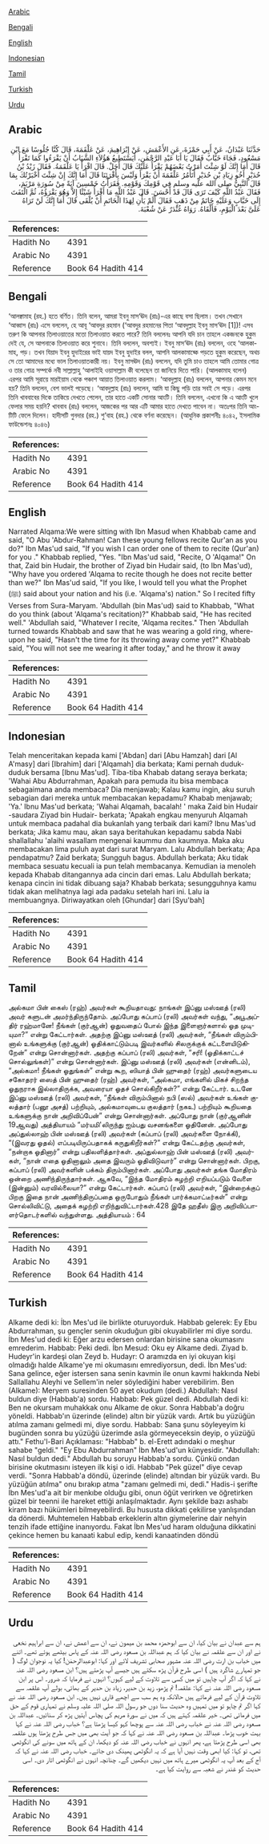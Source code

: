 [Arabic](#arabic)

[Bengali](#bengali)

[English](#english)

[Indonesian](#indonesian)

[Tamil](#tamil)

[Turkish](#turkish)

[Urdu](#urdu)

## Arabic


<div dir="rtl" lang="ar" style={{fontSize:'larger',backgroundColor:'#f8f9fa',padding:20}}>
حَدَّثَنَا عَبْدَانُ، عَنْ أَبِي حَمْزَةَ، عَنِ الأَعْمَشِ، عَنْ إِبْرَاهِيمَ، عَنْ عَلْقَمَةَ، قَالَ كُنَّا جُلُوسًا مَعَ ابْنِ مَسْعُودٍ، فَجَاءَ خَبَّابٌ فَقَالَ يَا أَبَا عَبْدِ الرَّحْمَنِ، أَيَسْتَطِيعُ هَؤُلاَءِ الشَّبَابُ أَنْ يَقْرَءُوا كَمَا تَقْرَأُ قَالَ أَمَا إِنَّكَ لَوْ شِئْتَ أَمَرْتُ بَعْضَهُمْ يَقْرَأُ عَلَيْكَ قَالَ أَجَلْ‏.‏ قَالَ اقْرَأْ يَا عَلْقَمَةُ‏.‏ فَقَالَ زَيْدُ بْنُ حُدَيْرٍ أَخُو زِيَادِ بْنِ حُدَيْرٍ أَتَأْمُرُ عَلْقَمَةَ أَنْ يَقْرَأَ وَلَيْسَ بِأَقْرَئِنَا قَالَ أَمَا إِنَّكَ إِنْ شِئْتَ أَخْبَرْتُكَ بِمَا قَالَ النَّبِيُّ صلى الله عليه وسلم فِي قَوْمِكَ وَقَوْمِهِ‏.‏ فَقَرَأْتُ خَمْسِينَ آيَةً مِنْ سُورَةِ مَرْيَمَ، فَقَالَ عَبْدُ اللَّهِ كَيْفَ تَرَى قَالَ قَدْ أَحْسَنَ‏.‏ قَالَ عَبْدُ اللَّهِ مَا أَقْرَأُ شَيْئًا إِلاَّ وَهُوَ يَقْرَؤُهُ، ثُمَّ الْتَفَتَ إِلَى خَبَّابٍ وَعَلَيْهِ خَاتَمٌ مِنْ ذَهَبٍ فَقَالَ أَلَمْ يَأْنِ لِهَذَا الْخَاتَمِ أَنْ يُلْقَى قَالَ أَمَا إِنَّكَ لَنْ تَرَاهُ عَلَىَّ بَعْدَ الْيَوْمِ، فَأَلْقَاهُ‏.‏ رَوَاهُ غُنْدَرٌ عَنْ شُعْبَةَ‏.‏
</div>
<div style={{backgroundColor:'#f8f9fa',padding:20, marginBottom: 10}}><table> <thead> <tr> <th>References:</th> <th></th> </tr> </thead> <tbody><tr><td>Hadith No</td><td>4391</td></tr><tr><td>Arabic No</td><td>4391</td></tr><tr><td>Reference</td><td>Book 64 Hadith 414</td></tr></tbody></table></div>

## Bengali


<div dir="ltr" lang="bn" style={{fontSize:'larger',backgroundColor:'#f8f9fa',padding:20}}>
‘আলক্বামাহ (রহ.) হতে বর্ণিত। তিনি বলেন, আমরা ইবনু মাস‘ঊদ (রাঃ)-এর কাছে বসা ছিলাম। তখন সেখানে ‘আব্বাস (রাঃ) এসে বললেন, হে আবূ ‘আবদুর রহমান (‘আবদুর রহমানের পিতা ‘আবদুল্লাহ ইবনু মাস‘ঊদ [1])! এসব তরুণ কি আপনার তিলাওয়াতের মতো তিলাওয়াত করতে পারে? তিনি বললেনঃ আপনি যদি চান তাহলে একজনকে হুকুম দেই যে, সে আপনাকে তিলাওয়াত করে শুনাবে। তিনি বললেন, অবশ্যই। ইবনু মাস‘ঊদ (রাঃ) বললেন, ওহে ‘আলকামাহ, পড়। তখন যিয়াদ ইবনু হুদাইরের ভাই যায়দ ইবনু হুদাইর বলল, আপনি আলকামাহ্কে পড়তে হুকুম করেছেন, অথচ সে তো আমাদের মধ্যে ভাল তিলাওয়াতকারী নয়। ইবনু মাসঊদ (রাঃ) বললেন, যদি তুমি চাও তাহলে আমি তোমার গোত্র ও তার গোত্র সম্পর্কে নবী সাল্লাল্লাহু ‘আলাইহি ওয়াসাল্লাম কী বলেছেন তা জানিয়ে দিতে পারি। (আলকামাহ বলেন) এরপর আমি সূরায়ে মারইয়াম থেকে পঞ্চাশ আয়াত তিলাওয়াত করলাম। ‘আবদুল্লাহ (রাঃ) বললেন, আপনার কেমন মনে হয়? তিনি বললেন, বেশ ভালই পড়েছে। ‘আবদুল্লাহ (রাঃ) বললেন, আমি যা কিছু পড়ি তার সবই সে পড়ে। এরপর তিনি খাববাবের দিকে তাকিয়ে দেখতে পেলেন, তার হাতে একটি সোনার আংটি। তিনি বললেন, এখনো কি এ আংটি খুলে ফেলার সময় হয়নি? খাববাব (রাঃ) বললেন, আজকের পর আর এটি আমার হাতে দেখতে পাবেন না। অতঃপর তিনি আংটিটি ফেলে দিলেন। হাদীসটি গুনদার (রহ.) শু’বাহ (রহ.) থেকে বর্ণনা করেছেন। (আধুনিক প্রকাশনীঃ ৪০৪২, ইসলামিক ফাউন্ডেশনঃ ৪০৪৬)
</div>
<div style={{backgroundColor:'#f8f9fa',padding:20, marginBottom: 10}}><table> <thead> <tr> <th>References:</th> <th></th> </tr> </thead> <tbody><tr><td>Hadith No</td><td>4391</td></tr><tr><td>Arabic No</td><td>4391</td></tr><tr><td>Reference</td><td>Book 64 Hadith 414</td></tr></tbody></table></div>

## English


<div dir="ltr" lang="en" style={{fontSize:'larger',backgroundColor:'#f8f9fa',padding:20}}>
Narrated Alqama:We were sitting with Ibn Masud when Khabbab came and said, "O Abu 'Abdur-Rahman! Can these young fellows recite Qur'an as you do?" Ibn Mas'ud said, "If you wish I can order one of them to recite (Qur'an) for you ." Khabbab replied, "Yes. "Ibn Mas'ud said, "Recite, O 'Alqama!" On that, Zaid bin Hudair, the brother of Ziyad bin Hudair said, (to Ibn Mas'ud), "Why have you ordered 'Alqama to recite though he does not recite better than we?" Ibn Mas'ud said, "If you like, I would tell you what the Prophet (ﷺ) said about your nation and his (i.e. 'Alqama's) nation." So I recited fifty Verses from Sura-Maryam. 'Abdullah (bin Mas'ud) said to Khabbab, "What do you think (about 'Alqama's recitation)?" Khabbab said, "He has recited well." 'Abdullah said, "Whatever I recite, 'Alqama recites." Then 'Abdullah turned towards Khabbab and saw that he was wearing a gold ring, whereupon he said, "Hasn't the time for its throwing away come yet?" Khabbab said, "You will not see me wearing it after today," and he throw it away
</div>
<div style={{backgroundColor:'#f8f9fa',padding:20, marginBottom: 10}}><table> <thead> <tr> <th>References:</th> <th></th> </tr> </thead> <tbody><tr><td>Hadith No</td><td>4391</td></tr><tr><td>Arabic No</td><td>4391</td></tr><tr><td>Reference</td><td>Book 64 Hadith 414</td></tr></tbody></table></div>

## Indonesian


<div dir="ltr" lang="id" style={{fontSize:'larger',backgroundColor:'#f8f9fa',padding:20}}>
Telah menceritakan kepada kami ['Abdan] dari [Abu Hamzah] dari [Al A'masy] dari [Ibrahim] dari ['Alqamah] dia berkata; Kami pernah duduk-duduk bersama [Ibnu Mas'ud]. Tiba-tiba Khabab datang seraya berkata; 'Wahai Abu Abdurrahman, Apakah para pemuda itu bisa membaca sebagaimana anda membaca? Dia menjawab; Kalau kamu ingin, aku suruh sebagian dari mereka untuk membacakan kepadamu? Khabab menjawab; 'Ya.' Ibnu Mas'ud berkata; 'Wahai Alqamah, bacalah! ' maka Zaid bin Hudair -saudara Ziyad bin Hudair- berkata; 'Apakah engkau menyuruh Alqamah untuk membaca padahal dia bukanlah yang terbaik dari kami? Ibnu Mas'ud berkata; Jika kamu mau, akan saya beritahukan kepadamu sabda Nabi shallallahu 'alaihi wasallam mengenai kaummu dan kaumnya. Maka aku membacakan lima puluh ayat dari surat Maryam. Lalu Abdullah berkata; Apa pendapatmu? Zaid berkata; Sungguh bagus. Abdullah berkata; Aku tidak membaca sesuatu kecuali ia pun telah membacanya. Kemudian ia menoleh kepada Khabab ditangannya ada cincin dari emas. Lalu Abdullah berkata; kenapa cincin ini tidak dibuang saja? Khabab berkata; sesungguhnya kamu tidak akan melihatnya lagi ada padaku setelah hari ini. Lalu ia membuangnya. Diriwayatkan oleh [Ghundar] dari [Syu'bah]
</div>
<div style={{backgroundColor:'#f8f9fa',padding:20, marginBottom: 10}}><table> <thead> <tr> <th>References:</th> <th></th> </tr> </thead> <tbody><tr><td>Hadith No</td><td>4391</td></tr><tr><td>Arabic No</td><td>4391</td></tr><tr><td>Reference</td><td>Book 64 Hadith 414</td></tr></tbody></table></div>

## Tamil


<div dir="ltr" lang="ta" style={{fontSize:'larger',backgroundColor:'#f8f9fa',padding:20}}>
அல்கமா பின் கைஸ் (ரஹ்) அவர்கள் கூறியதாவது: நாங்கள் இப்னு மஸ்ஊத் (ரலி) அவர் களுடன் அமர்ந்திருந்தோம். அப்போது கப்பாப் (ரலி) அவர்கள் வந்து, “அபூஅப்திர் ரஹ்மானே! நீங்கள் (குர்ஆன்) ஓதுவதைப் போல் இந்த இளைஞர்களால் ஓத முடியுமா?” என்று கேட்டார்கள். அதற்கு இப்னு மஸ்ஊத் (ரலி) அவர்கள், “நீங்கள் விரும்பினால் உங்களுக்கு (குர்ஆன்) ஓதிக்காட்டும்படி இவர்களில் சிலருக்குக் கட்டளையிடுகிறேன்” என்று சொன்னார்கள். அதற்கு கப்பாப் (ரலி) அவர்கள், “சரி! (ஓதிக்காட்டச் சொல்லுங்கள்)” என்று சொன்னார்கள். இப்னு மஸ்ஊத் (ரலி) அவர்கள் (என்னிடம்), “அல்கமா! நீங்கள் ஓதுங்கள்” என்று கூற, ஸியாத் பின் ஹுதைர் (ரஹ்) அவர்களுடைய சகோதரர் ஸைத் பின் ஹுதைர் (ரஹ்) அவர்கள், “அல்கமா, எங்களில் மிகச் சிறந்த ஓதுநராக இல்லாதிருக்க, அவரையா ஓதச் சொல்கிறீர்கள்?” என்று கேட்டார். உடனே இப்னு மஸ்ஊத் (ரலி) அவர்கள், “நீங்கள் விரும்பினால் நபி (ஸல்) அவர்கள் உங்கள் குலத்தார் (பனூ அசத்) பற்றியும், அல்கமாவுடைய குலத்தார் (நகஉ) பற்றியும் கூறியதை உங்களுக்கு நான் அறிவிப்பேன்” என்று சொன்னார்கள். அப்போது நான் (குர்ஆனின் 19ஆவது) அத்தியாயம் “மர்யமி'லிருந்து ஐம்பது வசனங்களை ஓதினேன். அப்போது அப்துல்லாஹ் பின் மஸ்ஊத் (ரலி) அவர்கள் (கப்பாப் (ரலி) அவர்களை நோக்கி), “(இவரது ஓதல்) எப்படியிருப்பதாகக் கருதுகிறீர்கள்?” என்று கேட்டதற்கு அவர்கள், “நன்றாக ஓதினார்” என்று பதிலளித்தார்கள். அப்துல்லாஹ் பின் மஸ்ஊத் (ரலி) அவர்கள், “நான் எதை ஓதினாலும் அதை இவரும் ஓதிவிடுவார்” என்று சொன்னார்கள். பிறகு, கப்பாப் (ரலி) அவர்களின் பக்கம் திரும்பினார்கள். அப்போது அவர்கள் தங்க மோதிரம் ஒன்றை அணிந்திருந்தார்கள். ஆகவே, “இந்த மோதிரம் கழற்றி எறியப்படும் வேளை (இன்னும்) வரவில்லையா?” என்று கேட்டார்கள். கப்பாப் (ரலி) அவர்கள், “இன்றைக்குப் பிறகு இதை நான் அணிந்திருப்பதை ஒருபோதும் நீங்கள் பார்க்கமாட்டீர்கள்” என்று சொல்லிவிட்டு, அதைக் கழற்றி எறிந்துவிட்டார்கள்.428 இதே ஹதீஸ் இரு அறிவிப்பாளர்தொடர்களில் வந்துள்ளது. அத்தியாயம் : 64
</div>
<div style={{backgroundColor:'#f8f9fa',padding:20, marginBottom: 10}}><table> <thead> <tr> <th>References:</th> <th></th> </tr> </thead> <tbody><tr><td>Hadith No</td><td>4391</td></tr><tr><td>Arabic No</td><td>4391</td></tr><tr><td>Reference</td><td>Book 64 Hadith 414</td></tr></tbody></table></div>

## Turkish


<div dir="ltr" lang="tr" style={{fontSize:'larger',backgroundColor:'#f8f9fa',padding:20}}>
Alkame dedi ki: İbn Mes'ud ile birlikte oturuyorduk. Habbab gelerek: Ey Ebu Abdurrahman, şu gençler senin okuduğun gibi okuyabilirler mi diye sordu. İbn Mes'ud dedi ki: Eğer arzu edersen onlardan birisine sana okumasını emrederim. Habbab: Peki dedi. İbn Mesud: Oku ey Alkame dedi. Ziyad b. Hudeyr'in kardeşi olan Zeyd b. Hudayr: O aramızda en iyi okuyan kişi olmadığı halde Alkame'ye mi okumasını emrediyorsun, dedi. İbn Mes'ud: Sana gelince, eğer istersen sana senin kavmin ile onun kavmi hakkında Nebi Sallallahu Aleyhi ve Sellem'in neler söylediğini haber verebilirim. Ben (Alkame): Meryem suresinden 50 ayet okudum (dedi.) Abdullah: Nasıl buldun diye (Habbab'a) sordu. Habbab: Pek güzel dedi. Abdullah dedi ki: Ben ne okursam muhakkak onu Alkame de okur. Sonra Habbab'a doğru yöneldi. Habbab'ın üzerinde (elinde) altın bir yüzük vardı. Artık bu yüzüğün atılma zamanı gelmedi mi, diye sordu. Habbab: Sana şunu söyleyeyim ki bugünden sonra bu yüzüğü üzerimde asla görmeyeceksin deyip, o yüzüğü attı." Fethu'l-Bari Açıklaması: "Habbab" b. el-Erett adındaki o meşhur sahabe "geldi." "Ey Ebu Abdurrahman" İbn Mes'ud'un künyesidir. "Abdullah: Nasıl buldun dedi." Abdullah bu soruyu Habbab'a sordu. Çünkü ondan birisine okutmasını isteyen ilk kişi o idi. Habbab "Pek güzel" diye cevap verdi. "Sonra Habbab'a döndü, üzerinde (elinde) altından bir yüzük vardı. Bu yüzüğün atılma" onu bırakıp atma "zamanı gelmedi mi, dedi." Hadis-i şerifte İbn Mes'ud'a ait bir menkıbe olduğu gibi, onun öğüt verirken ve öğretirken güzel bir teenni ile hareket ettiği anlaşılmaktadır. Aynı şekilde bazı ashabı kiram bazı hükümleri bilmeyebilirdi. Bu hususta dikkati çekilirse yanlışından da dönerdi. Muhtemelen Habbab erkeklerin altın giymelerine dair nehyin tenzih ifade ettiğine inanıyordu. Fakat İbn Mes'ud haram olduğuna dikkatini çekince hemen bu kanaati kabul edip, kendi kanaatinden döndü
</div>
<div style={{backgroundColor:'#f8f9fa',padding:20, marginBottom: 10}}><table> <thead> <tr> <th>References:</th> <th></th> </tr> </thead> <tbody><tr><td>Hadith No</td><td>4391</td></tr><tr><td>Arabic No</td><td>4391</td></tr><tr><td>Reference</td><td>Book 64 Hadith 414</td></tr></tbody></table></div>

## Urdu


<div dir="rtl" lang="ur" style={{fontSize:'larger',backgroundColor:'#f8f9fa',padding:20}}>
ہم سے عبدان نے بیان کیا، ان سے ابوحمزہ محمد بن میمون نے، ان سے اعمش نے، ان سے ابراہیم نخعی نے اور ان سے علقمہ نے بیان کیا کہ ہم عبداللہ بن مسعود رضی اللہ عنہ کے پاس بیٹھے ہوئے تھے۔ اتنے میں خباب بن ارت رضی اللہ عنہ مشہور صحابی تشریف لائے اور کہا: ابوعبدالرحمٰن! کیا یہ نوجوان لوگ ( جو تمہارے شاگرد ہیں ) اسی طرح قرآن پڑھ سکتے ہیں جیسے آپ پڑھتے ہیں؟ ابن مسعود رضی اللہ عنہ نے کہا کہ اگر آپ چاہیں تو میں کسی سے تلاوت کے لیے کہوں؟ انہوں نے فرمایا کہ ضرور۔ اس پر ابن مسعود رضی اللہ عنہ نے کہا: علقمہ! تم پڑھو، زید بن حدیر، زیاد بن حدیر کے بھائی، بولے آپ علقمہ سے تلاوت قرآن کے لیے فرماتے ہیں حالانکہ وہ ہم سب سے اچھے قاری نہیں ہیں۔ ابن مسعود رضی اللہ عنہ نے کہا اگر تم چاہو تو میں تمہیں وہ حدیث سنا دوں جو رسول اللہ صلی اللہ علیہ وسلم نے تمہاری قوم کے حق میں فرمائی تھی۔ خیر علقمہ کہتے ہیں کہ میں نے سورۃ مریم کی پچاس آیتیں پڑھ کر سنائیں۔ عبداللہ بن مسعود رضی اللہ عنہ نے خباب رضی اللہ عنہ سے پوچھا کہو کیسا پڑھتا ہے؟ خباب رضی اللہ عنہ نے کہا بہت خوب پڑھا۔ عبداللہ بن مسعود رضی اللہ عنہ نے کہا کہ جو آیت بھی میں جس طرح پڑھتا ہوں علقمہ بھی اسی طرح پڑھتا ہے، پھر انہوں نے خباب رضی اللہ عنہ کو دیکھا، ان کے ہاتھ میں سونے کی انگوٹھی تھی، تو کہا: کیا ابھی وقت نہیں آیا ہے کہ یہ انگوٹھی پھینک دی جائے۔ خباب رضی اللہ عنہ نے کہا کہ آج کے بعد آپ یہ انگوٹھی میرے ہاتھ میں نہیں دیکھیں گے۔ چنانچہ انہوں نے انگوٹھی اتار دی۔ اسی حدیث کو غندر نے شعبہ سے روایت کیا ہے۔
</div>
<div style={{backgroundColor:'#f8f9fa',padding:20, marginBottom: 10}}><table> <thead> <tr> <th>References:</th> <th></th> </tr> </thead> <tbody><tr><td>Hadith No</td><td>4391</td></tr><tr><td>Arabic No</td><td>4391</td></tr><tr><td>Reference</td><td>Book 64 Hadith 414</td></tr></tbody></table></div>